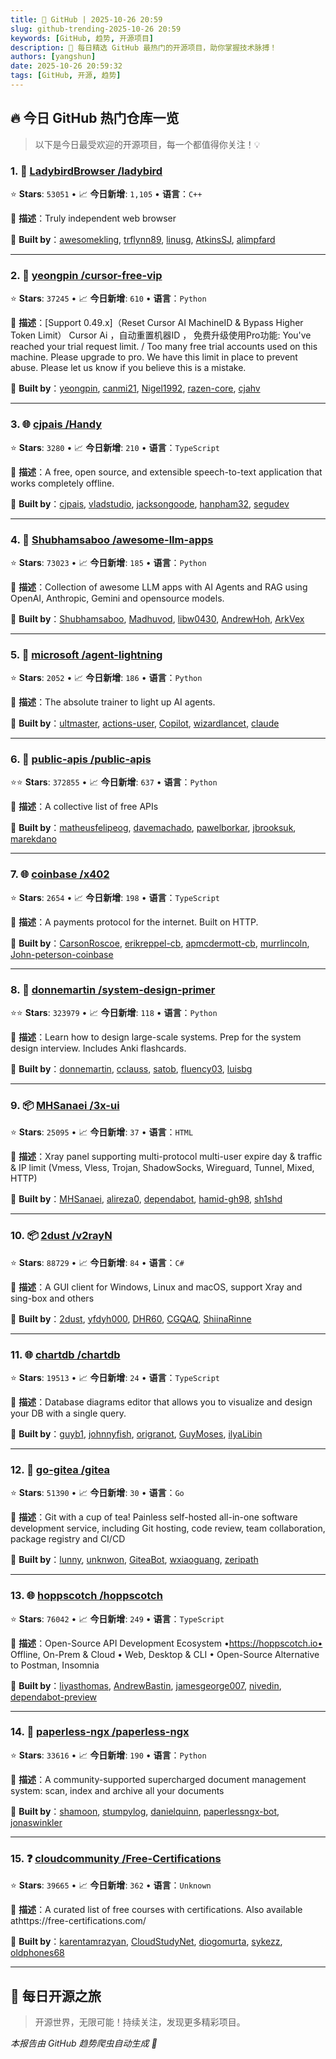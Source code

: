 ```yaml
---
title: 🚀 GitHub | 2025-10-26 20:59
slug: github-trending-2025-10-26 20:59
keywords: [GitHub, 趋势, 开源项目]
description: 🌟 每日精选 GitHub 最热门的开源项目，助你掌握技术脉搏！
authors: [yangshun]
date: 2025-10-26 20:59:32
tags: [GitHub, 开源, 趋势]
---
```


## 🔥 今日 GitHub 热门仓库一览

> 以下是今日最受欢迎的开源项目，每一个都值得你关注！💡

### 1. 🔧 [LadybirdBrowser /ladybird](https://github.com/LadybirdBrowser/ladybird)

⭐ **Stars**: `53051`   •   📈 **今日新增**: `1,105`   •   **语言**：`C++`

📝 **描述**：Truly independent web browser

🤝 **Built by**：[awesomekling](https://github.com/awesomekling), [trflynn89](https://github.com/trflynn89), [linusg](https://github.com/linusg), [AtkinsSJ](https://github.com/AtkinsSJ), [alimpfard](https://github.com/alimpfard)

---

### 2. 🐍 [yeongpin /cursor-free-vip](https://github.com/yeongpin/cursor-free-vip)

⭐ **Stars**: `37245`   •   📈 **今日新增**: `610`   •   **语言**：`Python`

📝 **描述**：[Support 0.49.x]（Reset Cursor AI MachineID & Bypass Higher Token Limit） Cursor Ai ，自动重置机器ID ， 免费升级使用Pro功能: You've reached your trial request limit. / Too many free trial accounts used on this machine. Please upgrade to pro. We have this limit in place to prevent abuse. Please let us know if you believe this is a mistake.

🤝 **Built by**：[yeongpin](https://github.com/yeongpin), [canmi21](https://github.com/canmi21), [Nigel1992](https://github.com/Nigel1992), [razen-core](https://github.com/razen-core), [cjahv](https://github.com/cjahv)

---

### 3. 🌐 [cjpais /Handy](https://github.com/cjpais/Handy)

⭐ **Stars**: `3280`   •   📈 **今日新增**: `210`   •   **语言**：`TypeScript`

📝 **描述**：A free, open source, and extensible speech-to-text application that works completely offline.

🤝 **Built by**：[cjpais](https://github.com/cjpais), [vladstudio](https://github.com/vladstudio), [jacksongoode](https://github.com/jacksongoode), [hanpham32](https://github.com/hanpham32), [segudev](https://github.com/segudev)

---

### 4. 🐍 [Shubhamsaboo /awesome-llm-apps](https://github.com/Shubhamsaboo/awesome-llm-apps)

⭐ **Stars**: `73023`   •   📈 **今日新增**: `185`   •   **语言**：`Python`

📝 **描述**：Collection of awesome LLM apps with AI Agents and RAG using OpenAI, Anthropic, Gemini and opensource models.

🤝 **Built by**：[Shubhamsaboo](https://github.com/Shubhamsaboo), [Madhuvod](https://github.com/Madhuvod), [libw0430](https://github.com/libw0430), [AndrewHoh](https://github.com/AndrewHoh), [ArkVex](https://github.com/ArkVex)

---

### 5. 🐍 [microsoft /agent-lightning](https://github.com/microsoft/agent-lightning)

⭐ **Stars**: `2052`   •   📈 **今日新增**: `186`   •   **语言**：`Python`

📝 **描述**：The absolute trainer to light up AI agents.

🤝 **Built by**：[ultmaster](https://github.com/ultmaster), [actions-user](https://github.com/actions-user), [Copilot](https://github.com/Copilot), [wizardlancet](https://github.com/wizardlancet), [claude](https://github.com/claude)

---

### 6. 🐍 [public-apis /public-apis](https://github.com/public-apis/public-apis)

⭐⭐ **Stars**: `372855`   •   📈 **今日新增**: `637`   •   **语言**：`Python`

📝 **描述**：A collective list of free APIs

🤝 **Built by**：[matheusfelipeog](https://github.com/matheusfelipeog), [davemachado](https://github.com/davemachado), [pawelborkar](https://github.com/pawelborkar), [jbrooksuk](https://github.com/jbrooksuk), [marekdano](https://github.com/marekdano)

---

### 7. 🌐 [coinbase /x402](https://github.com/coinbase/x402)

⭐ **Stars**: `2654`   •   📈 **今日新增**: `198`   •   **语言**：`TypeScript`

📝 **描述**：A payments protocol for the internet. Built on HTTP.

🤝 **Built by**：[CarsonRoscoe](https://github.com/CarsonRoscoe), [erikreppel-cb](https://github.com/erikreppel-cb), [apmcdermott-cb](https://github.com/apmcdermott-cb), [murrlincoln](https://github.com/murrlincoln), [John-peterson-coinbase](https://github.com/John-peterson-coinbase)

---

### 8. 🐍 [donnemartin /system-design-primer](https://github.com/donnemartin/system-design-primer)

⭐⭐ **Stars**: `323979`   •   📈 **今日新增**: `118`   •   **语言**：`Python`

📝 **描述**：Learn how to design large-scale systems. Prep for the system design interview. Includes Anki flashcards.

🤝 **Built by**：[donnemartin](https://github.com/donnemartin), [cclauss](https://github.com/cclauss), [satob](https://github.com/satob), [fluency03](https://github.com/fluency03), [luisbg](https://github.com/luisbg)

---

### 9. 📦 [MHSanaei /3x-ui](https://github.com/MHSanaei/3x-ui)

⭐ **Stars**: `25095`   •   📈 **今日新增**: `37`   •   **语言**：`HTML`

📝 **描述**：Xray panel supporting multi-protocol multi-user expire day & traffic & IP limit (Vmess, Vless, Trojan, ShadowSocks, Wireguard, Tunnel, Mixed, HTTP)

🤝 **Built by**：[MHSanaei](https://github.com/MHSanaei), [alireza0](https://github.com/alireza0), [dependabot](https://github.com/dependabot), [hamid-gh98](https://github.com/hamid-gh98), [sh1shd](https://github.com/sh1shd)

---

### 10. 📦 [2dust /v2rayN](https://github.com/2dust/v2rayN)

⭐ **Stars**: `88729`   •   📈 **今日新增**: `84`   •   **语言**：`C#`

📝 **描述**：A GUI client for Windows, Linux and macOS, support Xray and sing-box and others

🤝 **Built by**：[2dust](https://github.com/2dust), [yfdyh000](https://github.com/yfdyh000), [DHR60](https://github.com/DHR60), [CGQAQ](https://github.com/CGQAQ), [ShiinaRinne](https://github.com/ShiinaRinne)

---

### 11. 🌐 [chartdb /chartdb](https://github.com/chartdb/chartdb)

⭐ **Stars**: `19513`   •   📈 **今日新增**: `24`   •   **语言**：`TypeScript`

📝 **描述**：Database diagrams editor that allows you to visualize and design your DB with a single query.

🤝 **Built by**：[guyb1](https://github.com/guyb1), [johnnyfish](https://github.com/johnnyfish), [origranot](https://github.com/origranot), [GuyMoses](https://github.com/GuyMoses), [ilyaLibin](https://github.com/ilyaLibin)

---

### 12. 🚦 [go-gitea /gitea](https://github.com/go-gitea/gitea)

⭐ **Stars**: `51390`   •   📈 **今日新增**: `30`   •   **语言**：`Go`

📝 **描述**：Git with a cup of tea! Painless self-hosted all-in-one software development service, including Git hosting, code review, team collaboration, package registry and CI/CD

🤝 **Built by**：[lunny](https://github.com/lunny), [unknwon](https://github.com/unknwon), [GiteaBot](https://github.com/GiteaBot), [wxiaoguang](https://github.com/wxiaoguang), [zeripath](https://github.com/zeripath)

---

### 13. 🌐 [hoppscotch /hoppscotch](https://github.com/hoppscotch/hoppscotch)

⭐ **Stars**: `76042`   •   📈 **今日新增**: `249`   •   **语言**：`TypeScript`

📝 **描述**：Open-Source API Development Ecosystem •https://hoppscotch.io• Offline, On-Prem & Cloud • Web, Desktop & CLI • Open-Source Alternative to Postman, Insomnia

🤝 **Built by**：[liyasthomas](https://github.com/liyasthomas), [AndrewBastin](https://github.com/AndrewBastin), [jamesgeorge007](https://github.com/jamesgeorge007), [nivedin](https://github.com/nivedin), [dependabot-preview](https://github.com/dependabot-preview)

---

### 14. 🐍 [paperless-ngx /paperless-ngx](https://github.com/paperless-ngx/paperless-ngx)

⭐ **Stars**: `33616`   •   📈 **今日新增**: `190`   •   **语言**：`Python`

📝 **描述**：A community-supported supercharged document management system: scan, index and archive all your documents

🤝 **Built by**：[shamoon](https://github.com/shamoon), [stumpylog](https://github.com/stumpylog), [danielquinn](https://github.com/danielquinn), [paperlessngx-bot](https://github.com/paperlessngx-bot), [jonaswinkler](https://github.com/jonaswinkler)

---

### 15. ❓ [cloudcommunity /Free-Certifications](https://github.com/cloudcommunity/Free-Certifications)

⭐ **Stars**: `39665`   •   📈 **今日新增**: `362`   •   **语言**：`Unknown`

📝 **描述**：A curated list of free courses with certifications. Also available athttps://free-certifications.com/

🤝 **Built by**：[karentamrazyan](https://github.com/karentamrazyan), [CloudStudyNet](https://github.com/CloudStudyNet), [diogomurta](https://github.com/diogomurta), [sykezz](https://github.com/sykezz), [oldphones68](https://github.com/oldphones68)

---

## 🌈 每日开源之旅

> 开源世界，无限可能！持续关注，发现更多精彩项目。

*本报告由 GitHub 趋势爬虫自动生成 🤖*
